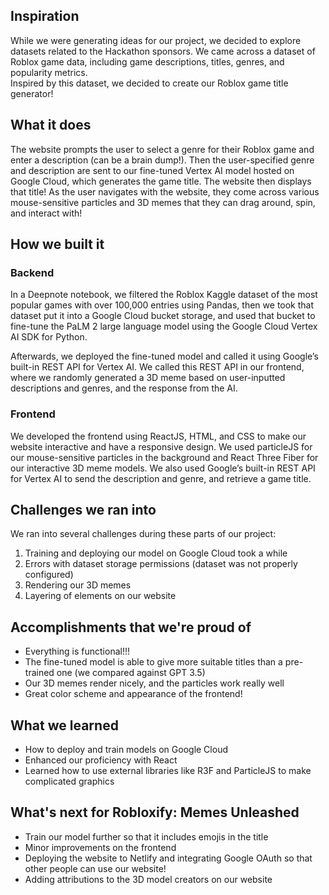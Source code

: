 ## Inspiration
While we were generating ideas for our project, we decided to explore datasets related to the Hackathon sponsors. We came across a dataset of Roblox game data, including game descriptions, titles, genres, and popularity metrics.  
Inspired by this dataset, we decided to create our Roblox game title generator!

## What it does
The website prompts the user to select a genre for their Roblox game and enter a description (can be a brain dump!). Then the user-specified genre and description are sent to our fine-tuned Vertex AI model hosted on Google Cloud, which generates the game title. The website then displays that title! As the user navigates with the website, they come across various mouse-sensitive particles and 3D memes that they can drag around, spin, and interact with!

## How we built it
### Backend
In a Deepnote notebook, we filtered the Roblox Kaggle dataset of the most popular games with over 100,000 entries using Pandas, then we took that dataset put it into a Google Cloud bucket storage, and used that bucket to fine-tune the PaLM 2 large language model using the Google Cloud Vertex AI SDK for Python.

Afterwards, we deployed the fine-tuned model and called it using Google’s built-in REST API for Vertex AI. We called this REST API in our frontend, where we randomly generated a 3D meme based on user-inputted descriptions and genres, and the response from the AI.

### Frontend
We developed the frontend using ReactJS, HTML, and CSS to make our website interactive and have a responsive design. We used particleJS for our mouse-sensitive particles in the background and React Three Fiber for our interactive 3D meme models. We also used Google’s built-in REST API for Vertex AI to send the description and genre, and retrieve a game title. 

## Challenges we ran into
We ran into several challenges during these parts of our project:
1. Training and deploying our model on Google Cloud took a while
2. Errors with dataset storage permissions (dataset was not properly configured)
2. Rendering our 3D memes
3. Layering of elements on our website

## Accomplishments that we're proud of
- Everything is functional!!!
- The fine-tuned model is able to give more suitable titles than a pre-trained one (we compared against GPT 3.5)
- Our 3D memes render nicely, and the particles work really well
- Great color scheme and appearance of the frontend!

## What we learned
- How to deploy and train models on Google Cloud
- Enhanced our proficiency with React
- Learned how to use external libraries like R3F and ParticleJS to make complicated graphics

## What's next for Robloxify: Memes Unleashed
- Train our model further so that it includes emojis in the title
- Minor improvements on the frontend
- Deploying the website to Netlify and integrating Google OAuth so that other people can use our website!
- Adding attributions to the 3D model creators on our website
